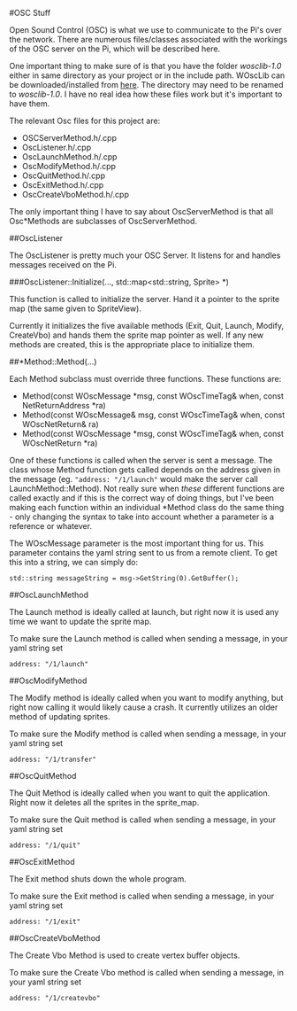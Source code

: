 #OSC Stuff

Open Sound Control (OSC) is what we use to communicate to the Pi's over the network. There are numerous files/classes associated with the workings of the OSC server on the Pi, which will be described here.

One important thing to make sure of is that you have the folder *wosclib-1.0* either in same directory as your project or in the include path. WOscLib can be downloaded/installed from [here](http://sourceforge.net/projects/wosclib/). The directory may need to be renamed to *wosclib-1.0*. I have no real idea how these files work but it's important to have them.

The relevant Osc files for this project are:

* OSCServerMethod.h/.cpp
* OscListener.h/.cpp
* OscLaunchMethod.h/.cpp
* OscModifyMethod.h/.cpp
* OscQuitMethod.h/.cpp
* OscExitMethod.h/.cpp
* OscCreateVboMethod.h/.cpp

The only important thing I have to say about OscServerMethod is that all Osc*Methods are subclasses of OscServerMethod.

##OscListener

The OscListener is pretty much your OSC Server. It listens for and handles messages received on the Pi. 

###OscListener::Initialize(..., std::map<std::string, Sprite> *)

This function is called to initialize the server. Hand it a pointer to the sprite map (the same given to SpriteView).

Currently it initializes the five available methods (Exit, Quit, Launch, Modify, CreateVbo) and hands them the sprite map pointer as well. If any new methods are created, this is the appropriate place to initialize them.

##*Method::Method(...)

Each Method subclass must override three functions. These functions are:

* Method(const WOscMessage \*msg, const WOscTimeTag& when, const NetReturnAddress \*ra)
* Method(const WOscMessage& msg, const WOscTimeTag& when, const WOscNetReturn& ra)
* Method(const WOscMessage \*msg, const WOscTimeTag& when, const WOscNetReturn \*ra)


One of these functions is called when the server is sent a message. The class whose Method function gets called depends on the address given in the message (eg. ```"address: "/1/launch"``` would make the server call LaunchMethod::Method). Not really sure when *these* different functions are called exactly and if this is the correct way of doing things, but I've been making each function within an individual *Method class do the same thing - only changing the syntax to take into account whether a parameter is a reference or whatever.

The WOscMessage parameter is the most important thing for us. This parameter contains the yaml string sent to us from a remote client. To get this into a string, we can simply do:

```
std::string messageString = msg->GetString(0).GetBuffer();
```

##OscLaunchMethod

The Launch method is ideally called at launch, but right now it is used any time we want to update the sprite map.

To make sure the Launch method is called when sending a message, in your yaml string set

```
address: "/1/launch"
```

##OscModifyMethod

The Modify method is ideally called when you want to modify anything, but right now calling it would likely cause a crash. It currently utilizes an older method of updating sprites.

To make sure the Modify method is called when sending a message, in your yaml string set

```
address: "/1/transfer"
```

##OscQuitMethod

The Quit Method is ideally called when you want to quit the application. Right now it deletes all the sprites in the sprite_map.

To make sure the Quit method is called when sending a message, in your yaml string set

```
address: "/1/quit"
```

##OscExitMethod

The Exit method shuts down the whole program. 

To make sure the Exit method is called when sending a message, in your yaml string set

```
address: "/1/exit"
```

##OscCreateVboMethod

The Create Vbo Method is used to create vertex buffer objects. 

To make sure the Create Vbo method is called when sending a message, in your yaml string set

```
address: "/1/createvbo"
```

